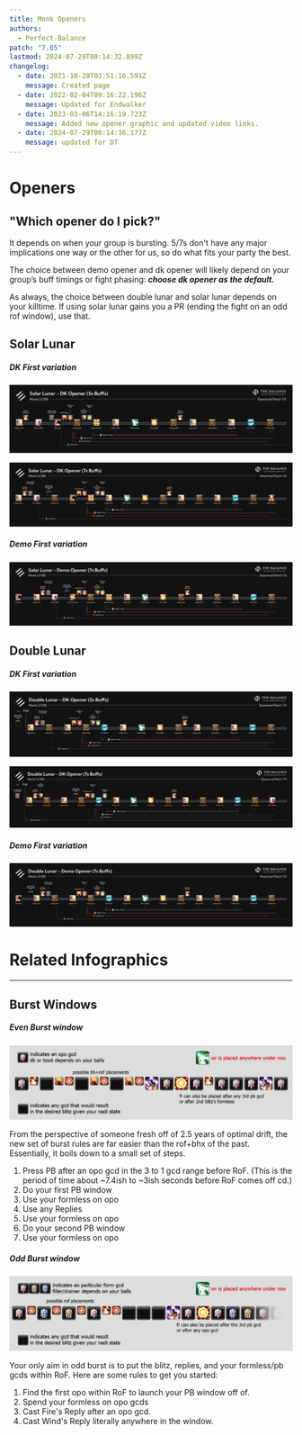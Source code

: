 ```yaml
---
title: Monk Openers
authors:
  - Perfect-Balance
patch: "7.05"
lastmod: 2024-07-29T00:14:32.899Z
changelog:
  - date: 2021-10-28T03:51:16.591Z
    message: Created page
  - date: 2022-02-04T09:16:22.196Z
    message: Updated for Endwalker
  - date: 2023-03-06T14:16:19.723Z
    message: Added new opener graphic and updated video links.
  - date: 2024-07-29T00:14:36.177Z
    message: updated for DT
---
```

# Openers

## "Which opener do I pick?"

It depends on when your group is bursting. 5/7s don't have any major implications one way or the other for us, so do what fits your party the best. 

The choice between demo opener and dk opener will likely depend on your group’s buff timings or fight phasing: ***choose dk opener as the default.***

As always, the choice between double lunar and solar lunar depends on your killtime. If using solar lunar gains you a PR (ending the fight on an odd rof window), use that.

## Solar Lunar

##### DK First variation

![](/img/jobs/mnk/sl5s-dk.png "Monk Openers")

![](/img/jobs/mnk/sl7s-dk.png)

##### Demo First variation

![](/img/jobs/mnk/sl7s-de.png)

## Double Lunar

##### DK First variation

![](/img/jobs/mnk/ll5s-dk.png)

![](/img/jobs/mnk/ll7s-dk.png)

##### Demo First variation

![](/img/jobs/mnk/ll7s-de.png)

# Related Infographics

- - -

## Burst Windows

##### Even Burst window

![](/img/jobs/mnk/info-even.png)

From the perspective of someone fresh off of 2.5 years of optimal drift, the new set of burst rules are far easier than the rof+bhx of the past. Essentially, it boils down to a small set of steps.

1. Press PB after an opo gcd in the 3 to 1 gcd range before RoF. (This is the period of time about \~7.4ish to \~3ish seconds before RoF comes off cd.)
2. Do your first PB window
3. Use your formless on opo
4. Use any Replies
5. Use your formless on opo
6. Do your second PB window
7. Use your formless on opo

##### Odd Burst window

![](/img/jobs/mnk/info-odds.png)



Your only aim in odd burst is to put the blitz, replies, and your formless/pb gcds within RoF. Here are some rules to get you started:

1. Find the first opo within RoF to launch your PB window off of.
2. Spend your formless on opo gcds
3. Cast Fire's Reply after an opo gcd.
4. Cast Wind's Reply literally anywhere in the window.